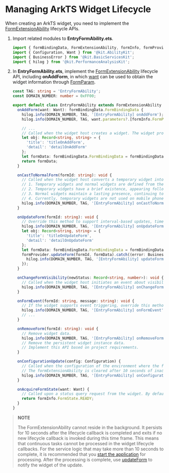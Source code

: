 # Managing ArkTS Widget Lifecycle


When creating an ArkTS widget, you need to implement the [FormExtensionAbility](../reference/apis-form-kit/js-apis-app-form-formExtensionAbility.md) lifecycle APIs.

1. Import related modules to **EntryFormAbility.ets**.
    ```ts
    import { formBindingData, FormExtensionAbility, formInfo, formProvider } from '@kit.FormKit';
    import { Configuration, Want } from '@kit.AbilityKit';
    import { BusinessError } from '@kit.BasicServicesKit';
    import { hilog } from '@kit.PerformanceAnalysisKit';
    ```

2. In **EntryFormAbility.ets**, implement the [FormExtensionAbility](../reference/apis-form-kit/js-apis-app-form-formExtensionAbility.md) lifecycle API, including **onAddForm**, in which [want](../reference/apis-ability-kit/js-apis-app-ability-want.md) can be used to obtain the widget information through [FormParam](../reference/apis-form-kit/js-apis-app-form-formInfo.md#formparam).
      ```ts
      const TAG: string = 'EntryFormAbility';
      const DOMAIN_NUMBER: number = 0xFF00;
    
      export default class EntryFormAbility extends FormExtensionAbility {
        onAddForm(want: Want): formBindingData.FormBindingData {
          hilog.info(DOMAIN_NUMBER, TAG, '[EntryFormAbility] onAddForm');
          hilog.info(DOMAIN_NUMBER, TAG, want.parameters?.[formInfo.FormParam.NAME_KEY] as string);
    
          // ...
          // Called when the widget host creates a widget. The widget provider should return the widget data binding class.
          let obj: Record<string, string> = {
            'title': 'titleOnAddForm',
            'detail': 'detailOnAddForm'
          };
          let formData: formBindingData.FormBindingData = formBindingData.createFormBindingData(obj);
          return formData;
        }
    
        onCastToNormalForm(formId: string): void {
          // Called when the widget host converts a temporary widget into a normal one. The widget provider should respond to the conversion.
          // 1. Temporary widgets and normal widgets are defined from the viewpoint of the widget host.
          // 2. Temporary widgets have a brief existence, appearing following particular events or user interactions and vanishing automatically upon task completion.
          // 3. Normal widgets maintain a lasting presence, continuing to exist unless explicitly removed or altered by the user. Function widgets developed in normal cases are normal widgets.
          // 4. Currently, temporary widgets are not used on mobile phones.
          hilog.info(DOMAIN_NUMBER, TAG, '[EntryFormAbility] onCastToNormalForm');
        }
    
        onUpdateForm(formId: string): void {
          // Override this method to support interval-based updates, time-specific updates, or updates requested by the widget host.
          hilog.info(DOMAIN_NUMBER, TAG, '[EntryFormAbility] onUpdateForm');
          let obj: Record<string, string> = {
            'title': 'titleOnUpdateForm',
            'detail': 'detailOnUpdateForm'
          };
          let formData: formBindingData.FormBindingData = formBindingData.createFormBindingData(obj);
          formProvider.updateForm(formId, formData).catch((error: BusinessError) => {
            hilog.info(DOMAIN_NUMBER, TAG, '[EntryFormAbility] updateForm, error:' + JSON.stringify(error));
          });
        }
    
        onChangeFormVisibility(newStatus: Record<string, number>): void {
          // Called when the widget host initiates an event about visibility changes. The widget provider should do something to respond to the notification. This callback takes effect only for system applications.
          hilog.info(DOMAIN_NUMBER, TAG, '[EntryFormAbility] onChangeFormVisibility');
        }
    
        onFormEvent(formId: string, message: string): void {
          // If the widget supports event triggering, override this method and implement the trigger.
          hilog.info(DOMAIN_NUMBER, TAG, '[EntryFormAbility] onFormEvent');
          // ...
        }
    
        onRemoveForm(formId: string): void {
          // Remove widget data.
          hilog.info(DOMAIN_NUMBER, TAG, '[EntryFormAbility] onRemoveForm');
          // Remove the persistent widget instance data.
          // Implement this API based on project requirements.
        }
    
        onConfigurationUpdate(config: Configuration) {
          // Called when the configuration of the environment where the formExtensionAbility is running is being updated.
          // The formExtensionAbility is cleared after 10 seconds of inactivity.
          hilog.info(DOMAIN_NUMBER, TAG, '[EntryFormAbility] onConfigurationUpdate:' + JSON.stringify(config));
        }
    
        onAcquireFormState(want: Want) {
          // Called upon a status query request from the widget. By default, the initial widget state is returned.
          return formInfo.FormState.READY;
        }
      }
      ```

> **NOTE**
>
> The FormExtensionAbility cannot reside in the background. It persists for 10 seconds after the lifecycle callback is completed and exits if no new lifecycle callback is invoked during this time frame. This means that continuous tasks cannot be processed in the widget lifecycle callbacks. For the service logic that may take more than 10 seconds to complete, it is recommended that you [start the application](arkts-ui-widget-event-overview.md) for processing. After the processing is complete, use [updateForm](../reference/apis-form-kit/js-apis-app-form-formProvider.md#formproviderupdateform) to notify the widget of the update.
